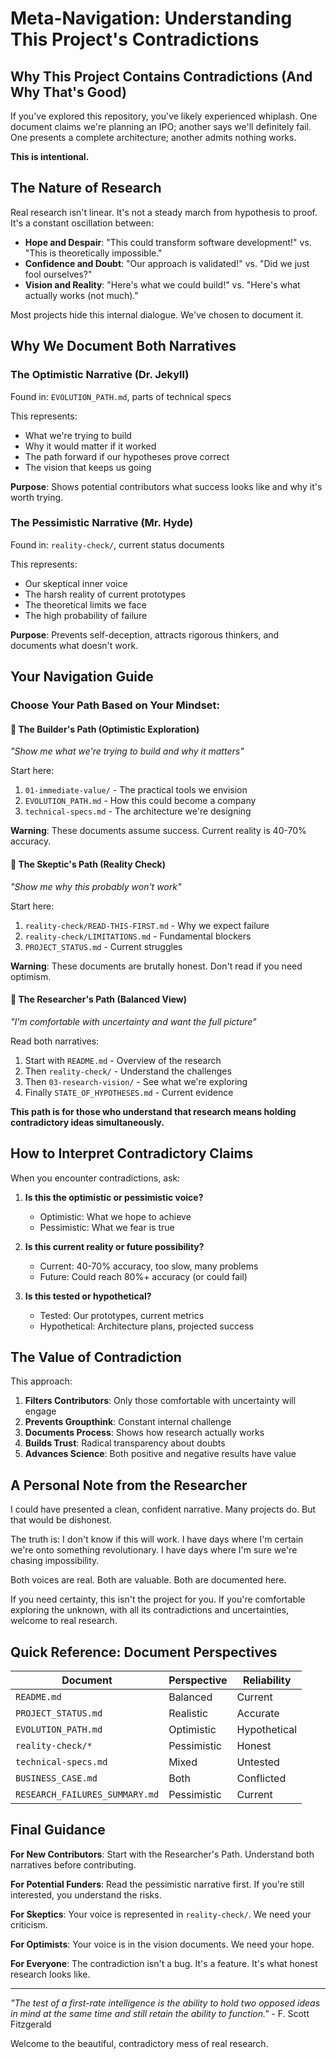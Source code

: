 # Meta-Navigation: Understanding This Project's Contradictions

## Why This Project Contains Contradictions (And Why That's Good)

If you've explored this repository, you've likely experienced whiplash. One document claims we're planning an IPO; another says we'll definitely fail. One presents a complete architecture; another admits nothing works.

**This is intentional.**

## The Nature of Research

Real research isn't linear. It's not a steady march from hypothesis to proof. It's a constant oscillation between:

- **Hope and Despair**: "This could transform software development!" vs. "This is theoretically impossible."
- **Confidence and Doubt**: "Our approach is validated!" vs. "Did we just fool ourselves?"
- **Vision and Reality**: "Here's what we could build!" vs. "Here's what actually works (not much)."

Most projects hide this internal dialogue. We've chosen to document it.

## Why We Document Both Narratives

### The Optimistic Narrative (Dr. Jekyll)
Found in: `EVOLUTION_PATH.md`, parts of technical specs

This represents:
- What we're trying to build
- Why it would matter if it worked
- The path forward if our hypotheses prove correct
- The vision that keeps us going

**Purpose**: Shows potential contributors what success looks like and why it's worth trying.

### The Pessimistic Narrative (Mr. Hyde)
Found in: `reality-check/`, current status documents

This represents:
- Our skeptical inner voice
- The harsh reality of current prototypes
- The theoretical limits we face
- The high probability of failure

**Purpose**: Prevents self-deception, attracts rigorous thinkers, and documents what doesn't work.

## Your Navigation Guide

### Choose Your Path Based on Your Mindset:

#### 🚀 **The Builder's Path** (Optimistic Exploration)
*"Show me what we're trying to build and why it matters"*

Start here:
1. `01-immediate-value/` - The practical tools we envision
2. `EVOLUTION_PATH.md` - How this could become a company
3. `technical-specs.md` - The architecture we're designing

**Warning**: These documents assume success. Current reality is 40-70% accuracy.

#### 🤔 **The Skeptic's Path** (Reality Check)
*"Show me why this probably won't work"*

Start here:
1. `reality-check/READ-THIS-FIRST.md` - Why we expect failure
2. `reality-check/LIMITATIONS.md` - Fundamental blockers
3. `PROJECT_STATUS.md` - Current struggles

**Warning**: These documents are brutally honest. Don't read if you need optimism.

#### 🔬 **The Researcher's Path** (Balanced View)
*"I'm comfortable with uncertainty and want the full picture"*

Read both narratives:
1. Start with `README.md` - Overview of the research
2. Then `reality-check/` - Understand the challenges
3. Then `03-research-vision/` - See what we're exploring
4. Finally `STATE_OF_HYPOTHESES.md` - Current evidence

**This path is for those who understand that research means holding contradictory ideas simultaneously.**

## How to Interpret Contradictory Claims

When you encounter contradictions, ask:

1. **Is this the optimistic or pessimistic voice?**
   - Optimistic: What we hope to achieve
   - Pessimistic: What we fear is true

2. **Is this current reality or future possibility?**
   - Current: 40-70% accuracy, too slow, many problems
   - Future: Could reach 80%+ accuracy (or could fail)

3. **Is this tested or hypothetical?**
   - Tested: Our prototypes, current metrics
   - Hypothetical: Architecture plans, projected success

## The Value of Contradiction

This approach:

1. **Filters Contributors**: Only those comfortable with uncertainty will engage
2. **Prevents Groupthink**: Constant internal challenge
3. **Documents Process**: Shows how research actually works
4. **Builds Trust**: Radical transparency about doubts
5. **Advances Science**: Both positive and negative results have value

## A Personal Note from the Researcher

I could have presented a clean, confident narrative. Many projects do. But that would be dishonest.

The truth is: I don't know if this will work. I have days where I'm certain we're onto something revolutionary. I have days where I'm sure we're chasing impossibility.

Both voices are real. Both are valuable. Both are documented here.

If you need certainty, this isn't the project for you. If you're comfortable exploring the unknown, with all its contradictions and uncertainties, welcome to real research.

## Quick Reference: Document Perspectives

| Document | Perspective | Reliability |
|----------|------------|-------------|
| `README.md` | Balanced | Current |
| `PROJECT_STATUS.md` | Realistic | Accurate |
| `EVOLUTION_PATH.md` | Optimistic | Hypothetical |
| `reality-check/*` | Pessimistic | Honest |
| `technical-specs.md` | Mixed | Untested |
| `BUSINESS_CASE.md` | Both | Conflicted |
| `RESEARCH_FAILURES_SUMMARY.md` | Pessimistic | Current |

## Final Guidance

**For New Contributors**: Start with the Researcher's Path. Understand both narratives before contributing.

**For Potential Funders**: Read the pessimistic narrative first. If you're still interested, you understand the risks.

**For Skeptics**: Your voice is represented in `reality-check/`. We need your criticism.

**For Optimists**: Your voice is in the vision documents. We need your hope.

**For Everyone**: The contradiction isn't a bug. It's a feature. It's what honest research looks like.

---

*"The test of a first-rate intelligence is the ability to hold two opposed ideas in mind at the same time and still retain the ability to function."* - F. Scott Fitzgerald

Welcome to the beautiful, contradictory mess of real research.